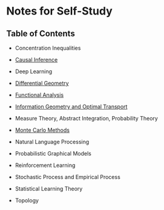 # Notes for Self-Study 

## Table of Contents
- Concentration Inequalities

- [Causal Inference](./self-study/causal_inference/README.md)

- Deep Learning

- [Differential Geometry](./self-study/differential_geometry/README.md)

- [Functional Analysis](./self-study/functional_analysis/README.md)

- [Information Geometry and Optimal Transport](./self-study/information_geometry_optimal_transport/README.md)

- Measure Theory, Abstract Integration, Probability Theory

- [Monte Carlo Methods](./self-study/monte_carlo_methods/README.md)

- Natural Language Processing

- Probabilistic Graphical Models

- Reinforcement Learning

- Stochastic Process and Empirical Process

- Statistical Learning Theory

- Topology
